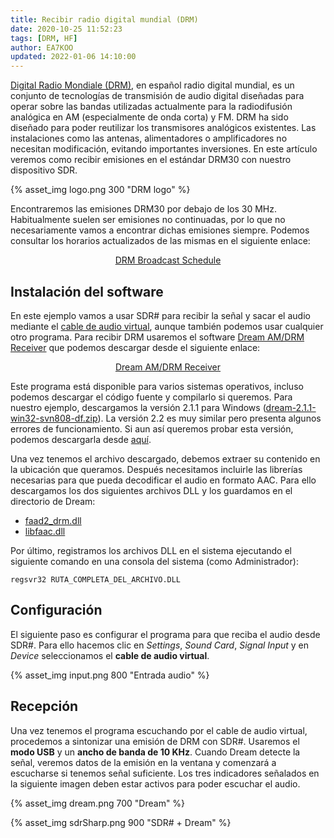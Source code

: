 ```yaml
---
title: Recibir radio digital mundial (DRM)
date: 2020-10-25 11:52:23
tags: [DRM, HF]
author: EA7KOO
updated: 2022-01-06 14:10:00
---
```


[Digital Radio Mondiale (DRM)](https://www.drm.org/), en español radio digital mundial, es un conjunto de tecnologías de transmisión de audio digital diseñadas para operar sobre las bandas utilizadas actualmente para la radiodifusión analógica en AM (especialmente de onda corta) y FM.
DRM ha sido diseñado para poder reutilizar los transmisores analógicos existentes. Las instalaciones como las antenas, alimentadores o amplificadores no necesitan modificación, evitando importantes inversiones.
En este artículo veremos como recibir emisiones en el estándar DRM30 con nuestro dispositivo SDR.

<!-- more -->

{% asset_img logo.png 300 "DRM logo" %}

Encontraremos las emisiones DRM30 por debajo de los 30 MHz. Habitualmente suelen ser emisiones no continuadas, por lo que no necesariamente vamos a encontrar dichas emisiones siempre. Podemos consultar los horarios actualizados de las mismas en el siguiente enlace:

[<center>DRM Broadcast Schedule</center>](https://www.drm.org/what-can-i-hear/broadcast-schedule-2/)


## Instalación del software

En este ejemplo vamos a usar SDR# para recibir la señal y sacar el audio mediante el [cable de audio virtual](/2020/01/21/instalacion-virtual-cable-audio/), aunque también podemos usar cualquier otro programa. Para recibir DRM usaremos el software [Dream AM/DRM Receiver](https://sourceforge.net/projects/drm/) que podemos descargar desde el siguiente enlace:

[<center>Dream AM/DRM Receiver</center>](https://sourceforge.net/projects/drm/files/dream/2.1.1/)

Este programa está disponible para varios sistemas operativos, incluso podemos descargar el código fuente y compilarlo si queremos.
Para nuestro ejemplo, descargamos la versión 2.1.1 para Windows ([dream-2.1.1-win32-svn808-df.zip](https://sourceforge.net/projects/drm/files/dream/2.1.1/dream-2.1.1-win32-svn808-df.zip/download)). La versión 2.2 es muy similar pero presenta algunos errores de funcionamiento. Si aun así queremos probar esta versión, podemos descargarla desde [aquí](https://www.reddit.com/r/RTLSDR/comments/grp6m2/dream_v221_for_windows_with_xheaac_support/).

Una vez tenemos el archivo descargado, debemos extraer su contenido en la ubicación que queramos.
Después necesitamos incluirle las librerías necesarias para que pueda decodificar el audio en formato AAC. Para ello descargamos los dos siguientes archivos DLL y los guardamos en el directorio de Dream:

- [faad2_drm.dll](faad2_drm.dll)
- [libfaac.dll](libfaac.dll)

Por último, registramos los archivos DLL en el sistema ejecutando el siguiente comando en una consola del sistema (como Administrador):

```
regsvr32 RUTA_COMPLETA_DEL_ARCHIVO.DLL
```

## Configuración

El siguiente paso es configurar el programa para que reciba el audio desde SDR#. Para ello hacemos clic en _Settings_, _Sound Card_, _Signal Input_ y en _Device_ seleccionamos el **cable de audio virtual**.

{% asset_img input.png 800 "Entrada audio" %}


## Recepción

Una vez tenemos el programa escuchando por el cable de audio virtual, procedemos a sintonizar una emisión de DRM con SDR#. Usaremos el **modo USB** y un **ancho de banda de 10 KHz**.
Cuando Dream detecte la señal, veremos datos de la emisión en la ventana y comenzará a escucharse si tenemos señal suficiente. Los tres indicadores señalados en la siguiente imagen deben estar activos para poder escuchar el audio.

{% asset_img dream.png 700 "Dream" %}


{% asset_img sdrSharp.png 900 "SDR# + Dream" %}
